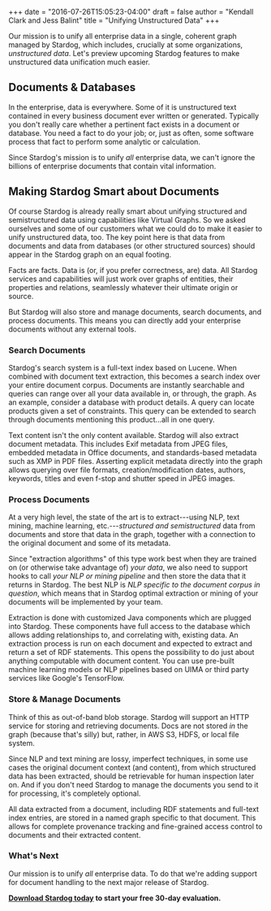+++
date = "2016-07-26T15:05:23-04:00"
draft = false
author = "Kendall Clark and Jess Balint"
title = "Unifying Unstructured Data"
+++

Our mission is to unify all enterprise data in a single, coherent graph managed
by Stardog, which includes, crucially at some organizations, *unstructured
data*. Let's preview upcoming Stardog features to make unstructured
data unification much easier. <!--more-->

## Documents & Databases

In the enterprise, data is everywhere. Some of it is unstructured text 
contained in every business document ever written or generated. Typically
you don't really care whether a pertinent fact exists in a document or database. 
You need a fact to do your job; or, just as often, some software process that fact 
to perform some analytic or calculation.

Since Stardog's mission is to unify *all* enterprise data, we can't ignore the
billions of enterprise documents that contain vital information.

## Making Stardog Smart about Documents

Of course Stardog is already really smart about unifying structured and
semistructured data using capabilities like Virtual Graphs. So we asked
ourselves and some of our customers what we could do to make it easier to unify
unstructured data, too. The key point here is that data from documents and data
from databases (or other structured sources) should appear in the Stardog graph
on an equal footing.

Facts are facts. Data is (or, if you prefer correctness, are) data. All Stardog
services and capabilities will just work over graphs of entities, their
properties and relations, seamlessly whatever their ultimate origin or source.

But Stardog will also store and manage documents, search documents,
and process documents. This means you can directly add your
enterprise documents without any external tools.

### Search Documents

Stardog's search system is a full-text index based on Lucene. When
combined with document text extraction, this becomes a search index
over your entire document corpus. Documents are instantly searchable
and queries can range over all your data available in, or through, the
graph. As an example, consider a database with product details. A
query can locate products given a set of constraints. This query can
be extended to search through documents mentioning this product...all
in one query.

Text content isn't the only content available. Stardog will also
extract document metadata. This includes Exif metadata from JPEG
files, embedded metadata in Office documents, and standards-based
metadata such as XMP in PDF files. Asserting explicit metadata directly 
into the graph allows querying over file formats, creation/modification
dates, authors, keywords, titles and even f-stop and shutter speed in
JPEG images.

### Process Documents

At a very high level, the state of the art is to extract---using NLP, text
mining, machine learning, etc.---*structured and semistructured* data from
documents and store that data in the graph, together with a connection to the
original document and some of its metadata. 

Since "extraction algorithms" of this type work best when they are trained on
(or otherwise take advantage of) *your data*, we also need to support hooks to
call *your NLP or mining pipeline* and then store the data that it returns in
Stardog. The best NLP is *NLP specific to the document corpus in question*,
which means that in Stardog optimal extraction or mining of your documents will be implemented by your team.

Extraction is done with customized Java components which are plugged
into Stardog. These components have full access to the database which
allows adding relationships to, and correlating with, existing
data. An extraction process is run on each document and expected to
extract and return  a set of RDF statements. This opens the possibility to
do just about anything computable with document content. You can use pre-built
machine learning models or NLP pipelines based on UIMA or third party 
services like Google's TensorFlow.

### Store & Manage Documents

Think of this as out-of-band blob storage. Stardog will support an HTTP service
for storing and retrieving documents. Docs are not stored *in* the graph
(because that's silly) but, rather, in AWS S3, HDFS, or local file system.

Since NLP and text mining are lossy, imperfect techniques, in some use cases the
original document context (and content), from which structured data has 
been extracted, should be retrievable for human inspection later on. And if you 
don't need Stardog to manage the documents you send to it for processing,
it's completely optional.

All data extracted from a document, including RDF statements and
full-text index entries, are stored in a named graph specific to that
document. This allows for complete provenance tracking and
fine-grained access control to documents and their extracted content.

### What's Next

Our mission is to unify *all* enterprise data. To do that we're adding support
for document handling to the next major release of Stardog.

**[Download Stardog today](http://stardog.com/) to start your free 30-day
evaluation.**
